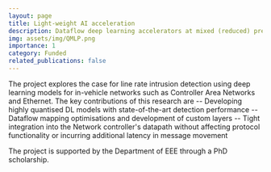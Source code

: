 ```yaml
---
layout: page
title: Light-weight AI acceleration
description: Dataflow deep learning accelerators at mixed (reduced) precision for in-network line rate intrusion detection
img: assets/img/QMLP.png
importance: 1
category: Funded
related_publications: false
---
```


The project explores the case for line rate intrusion detection using deep learning models for in-vehicle networks such as Controller Area Networks and Ethernet. The key contributions of this research are 
-- Developing highly quantised DL models with state-of-the-art detection performance
-- Dataflow mapping optimisations and development of custom layers 
-- Tight integration into the Network controller's  datapath without affecting protocol functionality or incurring additional latency in message movement

The project is supported by the Department of EEE through a PhD scholarship.
